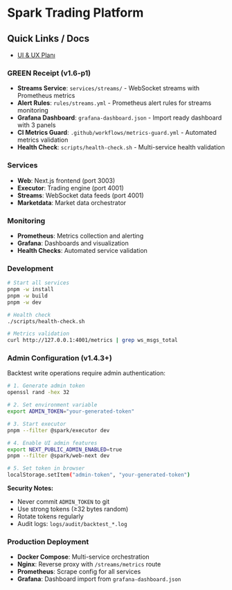 # Spark Trading Platform

## Quick Links / Docs

- [UI & UX Planı](docs/UI_UX_PLAN.md)

### GREEN Receipt (v1.6-p1)
- **Streams Service**: `services/streams/` - WebSocket streams with Prometheus metrics
- **Alert Rules**: `rules/streams.yml` - Prometheus alert rules for streams monitoring
- **Grafana Dashboard**: `grafana-dashboard.json` - Import ready dashboard with 3 panels
- **CI Metrics Guard**: `.github/workflows/metrics-guard.yml` - Automated metrics validation
- **Health Check**: `scripts/health-check.sh` - Multi-service health validation

### Services
- **Web**: Next.js frontend (port 3003)
- **Executor**: Trading engine (port 4001) 
- **Streams**: WebSocket data feeds (port 4001)
- **Marketdata**: Market data orchestrator

### Monitoring
- **Prometheus**: Metrics collection and alerting
- **Grafana**: Dashboards and visualization
- **Health Checks**: Automated service validation

### Development
```bash
# Start all services
pnpm -w install
pnpm -w build
pnpm -w dev

# Health check
./scripts/health-check.sh

# Metrics validation
curl http://127.0.0.1:4001/metrics | grep ws_msgs_total
```

### Admin Configuration (v1.4.3+)

Backtest write operations require admin authentication:

```bash
# 1. Generate admin token
openssl rand -hex 32

# 2. Set environment variable
export ADMIN_TOKEN="your-generated-token"

# 3. Start executor
pnpm --filter @spark/executor dev

# 4. Enable UI admin features
export NEXT_PUBLIC_ADMIN_ENABLED=true
pnpm --filter @spark/web-next dev

# 5. Set token in browser
localStorage.setItem("admin-token", "your-generated-token")
```

**Security Notes:**
- Never commit `ADMIN_TOKEN` to git
- Use strong tokens (≥32 bytes random)
- Rotate tokens regularly
- Audit logs: `logs/audit/backtest_*.log`

### Production Deployment
- **Docker Compose**: Multi-service orchestration
- **Nginx**: Reverse proxy with `/streams/metrics` route
- **Prometheus**: Scrape config for all services
- **Grafana**: Dashboard import from `grafana-dashboard.json`
